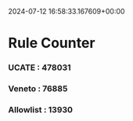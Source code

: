2024-07-12 16:58:33.167609+00:00
# Rule Counter 
 ### UCATE : 478031

 ### Veneto : 76885

 ### Allowlist : 13930